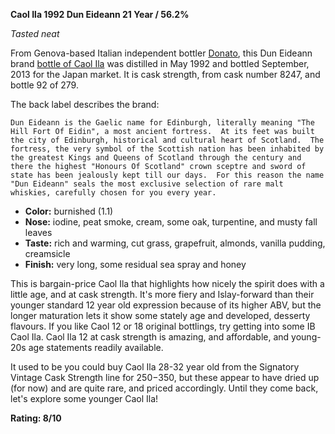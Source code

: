 **Caol Ila 1992 Dun Eideann 21 Year / 56.2%**

*Tasted neat*

From Genova-based Italian independent bottler [Donato](http://donato-ge.com/whisky.html), this Dun Eideann brand [bottle of Caol Ila](https://www.whiskybase.com/whiskies/whisky/88897/caol-ila-1992-de) was distilled in May 1992 and bottled September, 2013 for the Japan market.  It is cask strength, from cask number 8247, and bottle 92 of 279.

The back label describes the brand:

    Dun Eideann is the Gaelic name for Edinburgh, literally meaning "The Hill Fort Of Eidin", a most ancient fortress.  At its feet was built the city of Edinburgh, historical and cultural heart of Scotland.  The fortress, the very symbol of the Scottish nation has been inhabited by the greatest Kings and Queens of Scotland through the century and there the highest "Honours Of Scotland" crown sceptre and sword of state has been jealously kept till our days.  For this reason the name "Dun Eideann" seals the most exclusive selection of rare malt whiskies, carefully chosen for you every year.

* **Color:** burnished (1.1)
* **Nose:** iodine, peat smoke, cream, some oak, turpentine, and musty fall leaves
* **Taste:** rich and warming, cut grass, grapefruit, almonds, vanilla pudding, creamsicle
* **Finish:** very long, some residual sea spray and honey

This is bargain-price Caol Ila that highlights how nicely the spirit does with a little age, and at cask strength.  It's more fiery and Islay-forward than their younger standard 12 year old expression because of its higher ABV, but the longer maturation lets it show some stately age and developed, desserty flavours.  If you like Caol 12 or 18 original bottlings, try getting into some IB Caol Ila.  Caol Ila 12 at cask strength is amazing, and affordable, and young-20s age statements readily available.

It used to be you could buy Caol Ila 28-32 year old from the Signatory Vintage Cask Strength line for $250-$350, but these appear to have dried up (for now) and are quite rare, and priced accordingly.  Until they come back, let's explore some younger Caol Ila!

**Rating: 8/10**